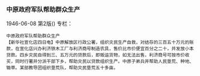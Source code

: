 ### 中原政府军队帮助群众生产

1946-06-08
第2版()
专栏：

    中原政府军队帮助群众生产
    【新华社宣化店四日电】中原解放区行政公署，组织灾民生产自救，对结存的三百五十万元的账款，在宣化店兴办利济铁木工厂与利济商号制造农具，售价比市价便宜百分之二十，并发放小本贷款。四乡灾民自得到三、五万元的贷款后，即贩运货物，如无法出售，利济商号可按市价收买，同时行署并分派干部下乡，帮助灾民以贷款组织生产。中原子弟兵并帮助人民垦荒、种地、锄草。某部教导团组织垦荒队，帮助灾民垦荒五十多亩。
